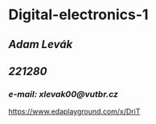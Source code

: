 # Digital-electronics-1

## _Adam Levák_
## _221280_ 
### _e-mail: xlevak00@vutbr.cz_
https://www.edaplayground.com/x/DriT


